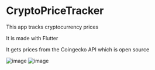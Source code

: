 # CryptoPriceTracker
This app tracks cryptocurrency prices

It is made with Flutter

It gets prices from the Coingecko API which is open source

![image](https://user-images.githubusercontent.com/48626706/178340450-a6ef8c73-d128-4e4e-b7b8-223a298c4e00.png)
![image](https://user-images.githubusercontent.com/48626706/178340498-b0acdba6-ab66-48af-85e1-45e1a593a020.png)
